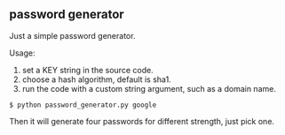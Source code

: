 ## password generator

Just a simple password generator.

Usage: 
1. set a KEY string in the source code.
2. choose a hash algorithm, default is sha1.
3. run the code with a custom string argument, such as a domain name.

```console
$ python password_generator.py google
```

Then it will generate four passwords for different strength, just pick one.
